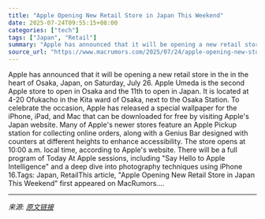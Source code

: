 ```yaml
---
title: "Apple Opening New Retail Store in Japan This Weekend"
date: 2025-07-24T09:55:15+08:00
categories: ["tech"]
tags: ["Japan", "Retail"]
summary: "Apple has announced that it will be opening a new retail store in the in the heart of Osaka, Japan, on Saturday, July 26. Apple Umeda is the second Apple store to open in Osaka and the 11th to open in"
source_url: "https://www.macrumors.com/2025/07/24/apple-opening-new-store-in-osaka-japan/"
---
```


Apple has announced that it will be opening a new retail store in the in the heart of Osaka, Japan, on Saturday, July 26. Apple Umeda is the second Apple store to open in Osaka and the 11th to open in Japan. It is located at 4-20 Ofukacho in the Kita ward of Osaka, next to the Osaka Station. To celebrate the occasion, Apple has released a special wallpaper for the iPhone, iPad, and Mac that can be downloaded for free by visiting Apple's Japan website. Many of Apple's newer stores feature an Apple Pickup station for collecting online orders, along with a Genius Bar designed with counters at different heights to enhance accessibility. The store opens at 10:00 a.m. local time, according to Apple's website. There will be a full program of Today At Apple sessions, including "Say Hello to Apple Intelligence" and a deep dive into photography techniques using iPhone 16.Tags: Japan, RetailThis article, &quot;Apple Opening New Retail Store in Japan This Weekend&quot; first appeared on MacRumors....

---

*来源: [原文链接](https://www.macrumors.com/2025/07/24/apple-opening-new-store-in-osaka-japan/)*
